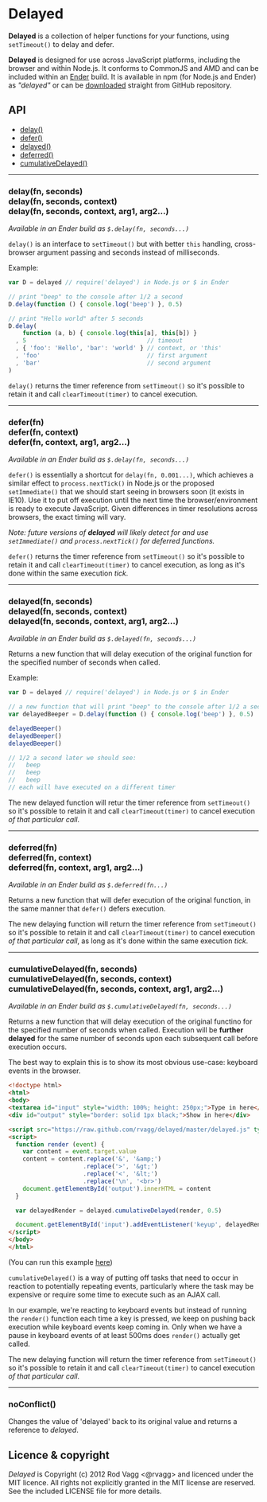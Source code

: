 # Delayed

**Delayed** is a collection of helper functions for your functions, using `setTimeout()` to delay and defer.

**Delayed** is designed for use across JavaScript platforms, including the browser and within Node.js. It conforms to CommonJS and AMD and can be included within an [Ender](http://ender.no.de) build. It is available in npm (for Node.js and Ender) as *"delayed"* or can be [downloaded](https://raw.github.com/rvagg/delayed/master/delayed.js) straight from GitHub repository.

## API

 * [delay()](#delay)
 * [defer()](#defer)
 * [delayed()](#delayed)
 * [deferred()](#deferred)
 * [cumulativeDelayed()](#cumulativeDelayed)

---------------------------------------------

<a name="delay"></a>
### delay(fn, seconds)<br/>delay(fn, seconds, context)<br/>delay(fn, seconds, context, arg1, arg2...)

*Available in an Ender build as `$.delay(fn, seconds...)`*

`delay()` is an interface to `setTimeout()` but with better `this` handling, cross-browser argument passing and seconds instead of milliseconds.

Example:

```js
var D = delayed // require('delayed') in Node.js or $ in Ender

// print "beep" to the console after 1/2 a second
D.delay(function () { console.log('beep') }, 0.5)

// print "Hello world" after 5 seconds
D.delay(
    function (a, b) { console.log(this[a], this[b]) }
  , 5                                  // timeout
  , { 'foo': 'Hello', 'bar': 'world' } // context, or 'this'
  , 'foo'                              // first argument
  , 'bar'                              // second argument
)

```

`delay()` returns the timer reference from `setTimeout()` so it's possible to retain it and call `clearTimeout(timer)` to cancel execution.

---------------------------------------------

<a name="defer"></a>
### defer(fn)<br/>defer(fn, context)<br/>defer(fn, context, arg1, arg2...)

*Available in an Ender build as `$.delay(fn, seconds...)`*

`defer()` is essentially a shortcut for `delay(fn, 0.001...)`, which achieves a similar effect to `process.nextTick()` in Node.js or the proposed `setImmediate()` that we should start seeing in browsers soon (it exists in IE10). Use it to put off execution until the next time the browser/environment is ready to execute JavaScript. Given differences in timer resolutions across browsers, the exact timing will vary.

*Note: future versions of **delayed** will likely detect for and use `setImmediate()` and `process.nextTick()` for deferred functions.*

`defer()` returns the timer reference from `setTimeout()` so it's possible to retain it and call `clearTimeout(timer)` to cancel execution, as long as it's done within the same execution *tick*.

---------------------------------------------

<a name="delayed"></a>
### delayed(fn, seconds)<br/>delayed(fn, seconds, context)<br/>delayed(fn, seconds, context, arg1, arg2...)

*Available in an Ender build as `$.delayed(fn, seconds...)`*

Returns a new function that will delay execution of the original function for the specified number of seconds when called.

Example:

```js
var D = delayed // require('delayed') in Node.js or $ in Ender

// a new function that will print "beep" to the console after 1/2 a second when called
var delayedBeeper = D.delay(function () { console.log('beep') }, 0.5)

delayedBeeper()
delayedBeeper()
delayedBeeper()

// 1/2 a second later we should see:
//   beep
//   beep
//   beep
// each will have executed on a different timer
```

The new delayed function will retur the timer reference from `setTimeout()` so it's possible to retain it and call `clearTimeout(timer)` to cancel execution *of that particular call*.

---------------------------------------------

<a name="deferred"></a>
### deferred(fn)<br/>deferred(fn, context)<br/>deferred(fn, context, arg1, arg2...)

*Available in an Ender build as `$.deferred(fn...)`*

Returns a new function that will defer execution of the original function, in the same manner that `defer()` defers execution.

The new delaying function will return the timer reference from `setTimeout()` so it's possible to retain it and call `clearTimeout(timer)` to cancel execution *of that particular call*, as long as it's done within the same execution *tick*.

---------------------------------------------

<a name="cumulativeDelayed"></a>
### cumulativeDelayed(fn, seconds)<br/>cumulativeDelayed(fn, seconds, context)<br/>cumulativeDelayed(fn, seconds, context, arg1, arg2...)

*Available in an Ender build as `$.cumulativeDelayed(fn, seconds...)`*

Returns a new function that will delay execution of the original functino for the specified number of seconds when called. Execution will be **further delayed** for the same number of seconds upon each subsequent call before execution occurs.

The best way to explain this is to show its most obvious use-case: keyboard events in the browser.

```html
<!doctype html>
<html>
<body>
<textarea id="input" style="width: 100%; height: 250px;">Type in here</textarea>
<div id="output" style="border: solid 1px black;">Show in here</div>

<script src="https://raw.github.com/rvagg/delayed/master/delayed.js" type="text/javascript"></script>
<script>
  function render (event) {
    var content = event.target.value
    content = content.replace('&', '&amp;')
                     .replace('>', '&gt;')
                     .replace('<', '&lt;')
                     .replace('\n', '<br>')
    document.getElementById('output').innerHTML = content
  }

  var delayedRender = delayed.cumulativeDelayed(render, 0.5)

  document.getElementById('input').addEventListener('keyup', delayedRender)
</script>
</body>
</html>
```

(You can run this example [here](https://github.com/rvagg/delayed/cumulativeDelayed.html))

`cumulativeDelayed()` is a way of putting off tasks that need to occur in reaction to potentially repeating events, particularly where the task may be expensive or require some time to execute such as an AJAX call.

In our example, we're reacting to keyboard events but instead of running the `render()` function each time a key is pressed, we keep on pushing back execution while keyboard events keep coming in. Only when we have a pause in keyboard events of at least 500ms does `render()` actually get called.

The new delaying function will return the timer reference from `setTimeout()` so it's possible to retain it and call `clearTimeout(timer)` to cancel execution *of that particular call*.

---------------------------------------------

<a name="noConflict"></a>
### noConflict()

Changes the value of 'delayed' back to its original value and returns a reference to *delayed*.

## Licence & copyright

*Delayed* is Copyright (c) 2012 Rod Vagg <@rvagg> and licenced under the MIT licence. All rights not explicitly granted in the MIT license are reserved. See the included LICENSE file for more details.